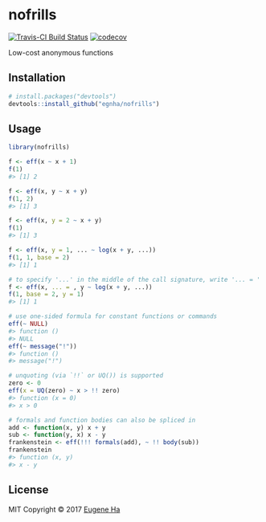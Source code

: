 
<!-- README.md is generated from README.Rmd. Please edit that file -->
nofrills
========

[![Travis-CI Build Status](https://travis-ci.org/egnha/nofrills.svg?branch=master)](https://travis-ci.org/egnha/nofrills) [![codecov](https://codecov.io/gh/egnha/nofrills/branch/master/graph/badge.svg)](https://codecov.io/gh/egnha/nofrills)

Low-cost anonymous functions

Installation
------------

``` r
# install.packages("devtools")
devtools::install_github("egnha/nofrills")
```

Usage
-----

``` r
library(nofrills)

f <- eff(x ~ x + 1)
f(1)
#> [1] 2

f <- eff(x, y ~ x + y)
f(1, 2)
#> [1] 3

f <- eff(x, y = 2 ~ x + y)
f(1)
#> [1] 3

f <- eff(x, y = 1, ... ~ log(x + y, ...))
f(1, 1, base = 2)
#> [1] 1

# to specify '...' in the middle of the call signature, write '... = '
f <- eff(x, ... = , y ~ log(x + y, ...))
f(1, base = 2, y = 1)
#> [1] 1

# use one-sided formula for constant functions or commands
eff(~ NULL)
#> function () 
#> NULL
eff(~ message("!"))
#> function () 
#> message("!")

# unquoting (via `!!` or UQ()) is supported
zero <- 0
eff(x = UQ(zero) ~ x > !! zero)
#> function (x = 0) 
#> x > 0

# formals and function bodies can also be spliced in
add <- function(x, y) x + y
sub <- function(y, x) x - y
frankenstein <- eff(!!! formals(add), ~ !! body(sub))
frankenstein
#> function (x, y) 
#> x - y
```

License
-------

MIT Copyright © 2017 [Eugene Ha](https://github.com/egnha)

